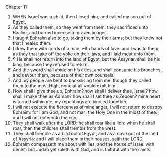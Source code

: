 

Chapter 11

1. WHEN Israel was a child, then I loved him, and called my son out of Egypt.
2. As they called them, so they went from them: they sacrificed unto Baalim, and burned incense to graven images.
3. I taught Ephraim also to go, taking them by their arms; but they knew not that I healed them.
4. I drew them with cords of a man, with bands of love: and I was to them as they that take off the yoke on their jaws, and I laid meat unto them.
5. ¶ He shall not return into the land of Egypt, but the Assyrian shall be his king, because they refused to return.
6. And the sword shall abide on his cities, and shall consume his branches, and devour them, because of their own counsels.
7. And my people are bent to backsliding from me: though they called them to the most High, none at all would exalt him.
8. How shall I give thee up, Ephraim?  how shall I deliver thee, Israel?  how shall I make thee as Admah?  how shall I set thee as Zeboim?  mine heart is turned within me, my repentings are kindled together.
9. I will not execute the fierceness of mine anger, I will not return to destroy Ephraim: for I am God, and not man; the Holy One in the midst of thee: and I will not enter into the city.
10. They shall walk after the LORD: he shall roar like a lion: when he shall roar, then the children shall tremble from the west.
11. They shall tremble as a bird out of Egypt, and as a dove out of the land of Assyria: and I will place them in their houses, saith the LORD.
12. Ephraim compasseth me about with lies, and the house of Israel with deceit: but Judah yet ruleth with God, and is faithful with the saints.
